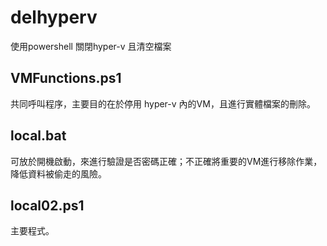 # delhyperv
使用powershell 關閉hyper-v 且清空檔案

## VMFunctions.ps1 
共同呼叫程序，主要目的在於停用 hyper-v 內的VM，且進行實體檔案的刪除。

## local.bat
可放於開機啟動，來進行驗證是否密碼正確；不正確將重要的VM進行移除作業，降低資料被偷走的風險。

## local02.ps1
主要程式。